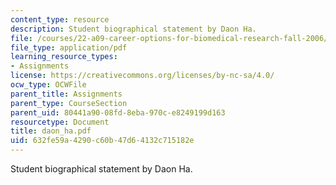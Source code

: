 ```yaml
---
content_type: resource
description: Student biographical statement by Daon Ha.
file: /courses/22-a09-career-options-for-biomedical-research-fall-2006/632fe59a4290c60b47d64132c715182e_daon_ha.pdf
file_type: application/pdf
learning_resource_types:
- Assignments
license: https://creativecommons.org/licenses/by-nc-sa/4.0/
ocw_type: OCWFile
parent_title: Assignments
parent_type: CourseSection
parent_uid: 80441a90-08fd-8eba-970c-e8249199d163
resourcetype: Document
title: daon_ha.pdf
uid: 632fe59a-4290-c60b-47d6-4132c715182e
---
```

Student biographical statement by Daon Ha.